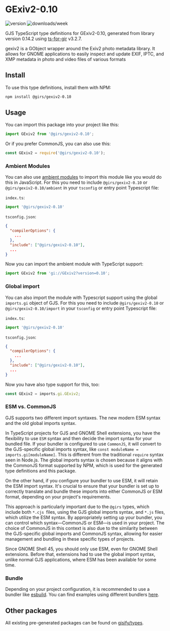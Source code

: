
# GExiv2-0.10

![version](https://img.shields.io/npm/v/@girs/gexiv2-0.10)
![downloads/week](https://img.shields.io/npm/dw/@girs/gexiv2-0.10)


GJS TypeScript type definitions for GExiv2-0.10, generated from library version 0.14.2 using [ts-for-gir](https://github.com/gjsify/ts-for-gir) v3.2.7.

gexiv2 is a GObject wrapper around the Exiv2 photo metadata library. It allows for GNOME applications to easily inspect and update EXIF, IPTC, and XMP metadata in photo and video files of various formats

## Install

To use this type definitions, install them with NPM:
```bash
npm install @girs/gexiv2-0.10
```

## Usage

You can import this package into your project like this:
```ts
import GExiv2 from '@girs/gexiv2-0.10';
```

Or if you prefer CommonJS, you can also use this:
```ts
const GExiv2 = require('@girs/gexiv2-0.10');
```

### Ambient Modules

You can also use [ambient modules](https://github.com/gjsify/ts-for-gir/tree/main/packages/cli#ambient-modules) to import this module like you would do this in JavaScript.
For this you need to include `@girs/gexiv2-0.10` or `@girs/gexiv2-0.10/ambient` in your `tsconfig` or entry point Typescript file:

`index.ts`:
```ts
import '@girs/gexiv2-0.10'
```

`tsconfig.json`:
```json
{
  "compilerOptions": {
    ...
  },
  "include": ["@girs/gexiv2-0.10"],
  ...
}
```

Now you can import the ambient module with TypeScript support: 

```ts
import GExiv2 from 'gi://GExiv2?version=0.10';
```

### Global import

You can also import the module with Typescript support using the global `imports.gi` object of GJS.
For this you need to include `@girs/gexiv2-0.10` or `@girs/gexiv2-0.10/import` in your `tsconfig` or entry point Typescript file:

`index.ts`:
```ts
import '@girs/gexiv2-0.10'
```

`tsconfig.json`:
```json
{
  "compilerOptions": {
    ...
  },
  "include": ["@girs/gexiv2-0.10"],
  ...
}
```

Now you have also type support for this, too:

```ts
const GExiv2 = imports.gi.GExiv2;
```


### ESM vs. CommonJS

GJS supports two different import syntaxes. The new modern ESM syntax and the old global imports syntax.

In TypeScript projects for GJS and GNOME Shell extensions, you have the flexibility to use `ESM` syntax and then decide the import syntax for your bundled file. If your bundler is configured to use `CommonJS`, it will convert to the GJS-specific global imports syntax, like `const moduleName = imports.gi[moduleName]`. This is different from the traditional `require` syntax seen in Node.js. The global imports syntax is chosen because it aligns with the CommonJS format supported by NPM, which is used for the generated type definitions and this package.

On the other hand, if you configure your bundler to use ESM, it will retain the ESM import syntax. It's crucial to ensure that your bundler is set up to correctly translate and bundle these imports into either CommonJS or ESM format, depending on your project's requirements.

This approach is particularly important due to the `@girs` types, which include both `*.cjs `files, using the GJS global imports syntax, and `*.js` files, which utilize the ESM syntax. By appropriately setting up your bundler, you can control which syntax—CommonJS or ESM—is used in your project. The choice of CommonJS in this context is also due to the similarity between the GJS-specific global imports and CommonJS syntax, allowing for easier management and bundling in these specific types of projects.

Since GNOME Shell 45, you should only use ESM, even for GNOME Shell extensions. Before that, extensions had to use the global import syntax, unlike normal GJS applications, where ESM has been available for some time.

### Bundle

Depending on your project configuration, it is recommended to use a bundler like [esbuild](https://esbuild.github.io/). You can find examples using different bundlers [here](https://github.com/gjsify/ts-for-gir/tree/main/examples).

## Other packages

All existing pre-generated packages can be found on [gjsify/types](https://github.com/gjsify/types).

